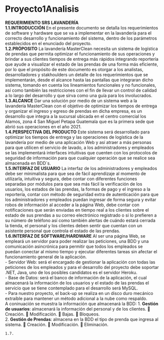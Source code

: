 # Proyecto1Analisis
**REQUERIMIENTO SRS LAVANDERÍA**  
    **1.1.INTRODUCCIÓN**
        En el presente documento se detalla los requerimientos de software y hardware 
        que se va a implementar en la lavandería para el correcto desarrollo y funcionamiento del sistema, 
        dentro de los parámetros establecidos en el enunciado del proyecto.   
    **1.2.PRÓPOSITO**
        La lavandería MasterClean necesita un sistema de logística de prendas que permita optimizar el 
        funcionamiento de sus operaciones y brindar a sus clientes tiempos de entrega más rápidos integrando 
        reportería que ayude a visualizar el estado de las prendas de una forma más eficiente, por lo que el 
        propósito de este documento es otorgar a los analistas, desarrolladores y stakhoulders un detalle 
        de los requerimientos que se implementarán, desde el alcance hasta las pantallas que integraran dicho sistema,
        tomando en cuenta los lineamientos funcionales y no funcionales, así como también las restricciones 
        con el fin de llevar un control de calidad a lo largo del desarrollo y que sirva como una guía para los involucrados.  
    **1.3.ALCANCE**
        Dar una solución por medio de un sistema web a la lavandería MasterClean con el objetivo de optimizar los tiempos de 
        entrega y organizar el ingreso y egreso de prendas en dicha empresa, es un desarrollo que integra a la sucursal 
        ubicada en el centro comercial los Alamos, zona 4 San Miguel Petapa Guatemala que es la primera sede que abrió sus 
        operaciones en el año 2021.  
    **1.4.PERSPECTIVA DEL PRODUCTO**
        Este sistema será desarrollado para optimizar los tiempos de entrega y las operaciones de logística de la lavandería 
        por medio de una aplicación Web y así atraer a más personas para que utilicen el servicio de lavado, a los 
        administradores y empleados se las implementará interfaces intuitivas que cuenten con los protocolos de seguridad 
        de información para que cualquier operación que se realice sea almacenada en BDD´s.  
    **1.5.INTERFAZ DE USUARIO**
        La interfaz de los administradores y empleados debe ser minimalista para que sea de fácil aprendizaje al momento 
        de utilizarla, intuitiva y segura, debe contar con diferentes funciones separadas por módulos para que sea más 
        fácil la verificación de los usuarios, los estados de las prendas, la formas de pago y el ingreso a la reportería, 
        contar con método de seguridad extra de autenticación para que los administradores y empleados puedan ingresar de forma 
        segura y evitar robos de información al acceder a la página Web, debe contar con notificaciones que serán enviadas 
        en tiempo real a los clientes sobre el estado de sus prendas a su correo electrónico registrado o si lo prefieren 
        a su número de teléfono así como también alertas de cuándo estará cerrada la tienda, el personal y los clientes 
        deben sentir que cuentan con un asistente personal que controla el estado de las prendas.  
    **1.6.INTERFAZ DE SOFTWARE/HARDWARE**
        Al ser una página Web, se empleará un servidor para poder realizar las peticiones, una BDD y una comunicación 
        asincrónica para permitir que todos los empleados se puedan conectar al mismo tiempo y ejecutar diferentes tareas 
        sin afectar el funcionamiento general de la aplicación.  
            - Servidor Web: será el encargado de gestionar la aplicación con todas las peticiones de los empleados y para el 
                            desarrollo del proyecto debe soportar .NET, Java, uno de los posibles candidatos es el servidor Heroku.  
            - Base de Datos: será el banco de información de la aplicación, el cual almacenará la información de los usuarios 
                            y el estado de las prendas el servicio que se tiene contemplado para el desarrollo será MySQL.  
            - Para nuestro proyecto, el back-up se realiza en un disco duro mecánico extraíble para mantener un método 
                            adicional a la nube como respaldo.  
        A coninuación se muestra la información que almacenará la BDD:
            1.  **Gestión de usuarios**: almacenará la información del personal y de los clientes.
                    	Creación.
                    	Modificación.
                    	Bajas.
                    	Bloqueos.     
            2. **Gestión de Prendas**: almacena en la BDD el tipo de prenda que ingresa al sistema.
                    	Creación.
                    	Modificación.
                    	Eliminación.  


    
    1.7.

    